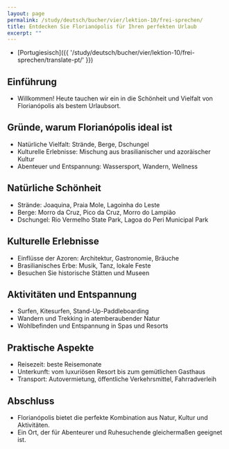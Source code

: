```yaml
---
layout: page
permalink: /study/deutsch/bucher/vier/lektion-10/frei-sprechen/
title: Entdecken Sie Florianópolis für Ihren perfekten Urlaub
excerpt: ""
---
```


* [Portugiesisch]({{ '/study/deutsch/bucher/vier/lektion-10/frei-sprechen/translate-pt/' }})

## Einführung

* Willkommen! Heute tauchen wir ein in die Schönheit und Vielfalt von Florianópolis als bestem Urlaubsort.

## Gründe, warum Florianópolis ideal ist

* Natürliche Vielfalt: Strände, Berge, Dschungel
* Kulturelle Erlebnisse: Mischung aus brasilianischer und azoräischer Kultur
* Abenteuer und Entspannung: Wassersport, Wandern, Wellness

## Natürliche Schönheit

* Strände: Joaquina, Praia Mole, Lagoinha do Leste
* Berge: Morro da Cruz, Pico da Cruz, Morro do Lampião
* Dschungel: Rio Vermelho State Park, Lagoa do Peri Municipal Park

## Kulturelle Erlebnisse

* Einflüsse der Azoren: Architektur, Gastronomie, Bräuche
* Brasilianisches Erbe: Musik, Tanz, lokale Feste
* Besuchen Sie historische Stätten und Museen

## Aktivitäten und Entspannung

* Surfen, Kitesurfen, Stand-Up-Paddleboarding
* Wandern und Trekking in atemberaubender Natur
* Wohlbefinden und Entspannung in Spas und Resorts

## Praktische Aspekte

* Reisezeit: beste Reisemonate
* Unterkunft: vom luxuriösen Resort bis zum gemütlichen Gasthaus
* Transport: Autovermietung, öffentliche Verkehrsmittel, Fahrradverleih

## Abschluss

* Florianópolis bietet die perfekte Kombination aus Natur, Kultur und Aktivitäten.
* Ein Ort, der für Abenteurer und Ruhesuchende gleichermaßen geeignet ist.